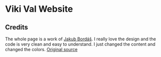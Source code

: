 # Viki Val Website


## Credits

The whole page is a work of [Jakub Bordáš](https://github.com/ignissak).
I really love the design and the code is very clean and easy to understand. I just changed the content and changed the colors.
[Original source](https://github.com/ignissak/ignissak.github.io)